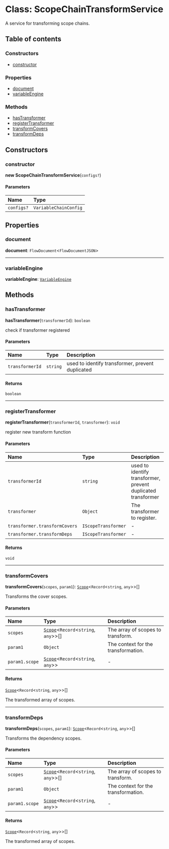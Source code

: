 # Class: ScopeChainTransformService

A service for transforming scope chains.

## Table of contents

### Constructors

* [constructor](/auto-docs/variable-plugin/classes/ScopeChainTransformService.md#constructor)

### Properties

* [document](/auto-docs/variable-plugin/classes/ScopeChainTransformService.md#document)
* [variableEngine](/auto-docs/variable-plugin/classes/ScopeChainTransformService.md#variableengine)

### Methods

* [hasTransformer](/auto-docs/variable-plugin/classes/ScopeChainTransformService.md#hastransformer)
* [registerTransformer](/auto-docs/variable-plugin/classes/ScopeChainTransformService.md#registertransformer)
* [transformCovers](/auto-docs/variable-plugin/classes/ScopeChainTransformService.md#transformcovers)
* [transformDeps](/auto-docs/variable-plugin/classes/ScopeChainTransformService.md#transformdeps)

## Constructors

### constructor

**new ScopeChainTransformService**(`configs?`)

#### Parameters

| Name | Type |
| :------ | :------ |
| `configs?` | `VariableChainConfig` |

## Properties

### document

**document**: `FlowDocument`<`FlowDocumentJSON`>

***

### variableEngine

**variableEngine**: [`VariableEngine`](/auto-docs/variable-plugin/classes/VariableEngine.md)

## Methods

### hasTransformer

**hasTransformer**(`transformerId`): `boolean`

check if transformer registered

#### Parameters

| Name | Type | Description |
| :------ | :------ | :------ |
| `transformerId` | `string` | used to identify transformer, prevent duplicated |

#### Returns

`boolean`

***

### registerTransformer

**registerTransformer**(`transformerId`, `transformer`): `void`

register new transform function

#### Parameters

| Name | Type | Description |
| :------ | :------ | :------ |
| `transformerId` | `string` | used to identify transformer, prevent duplicated transformer |
| `transformer` | `Object` | The transformer to register. |
| `transformer.transformCovers` | `IScopeTransformer` | - |
| `transformer.transformDeps` | `IScopeTransformer` | - |

#### Returns

`void`

***

### transformCovers

**transformCovers**(`scopes`, `param1`): [`Scope`](/auto-docs/variable-plugin/classes/Scope.md)<`Record`<`string`, `any`>>\[]

Transforms the cover scopes.

#### Parameters

| Name | Type | Description |
| :------ | :------ | :------ |
| `scopes` | [`Scope`](/auto-docs/variable-plugin/classes/Scope.md)<`Record`<`string`, `any`>>\[] | The array of scopes to transform. |
| `param1` | `Object` | The context for the transformation. |
| `param1.scope` | [`Scope`](/auto-docs/variable-plugin/classes/Scope.md)<`Record`<`string`, `any`>> | - |

#### Returns

[`Scope`](/auto-docs/variable-plugin/classes/Scope.md)<`Record`<`string`, `any`>>\[]

The transformed array of scopes.

***

### transformDeps

**transformDeps**(`scopes`, `param1`): [`Scope`](/auto-docs/variable-plugin/classes/Scope.md)<`Record`<`string`, `any`>>\[]

Transforms the dependency scopes.

#### Parameters

| Name | Type | Description |
| :------ | :------ | :------ |
| `scopes` | [`Scope`](/auto-docs/variable-plugin/classes/Scope.md)<`Record`<`string`, `any`>>\[] | The array of scopes to transform. |
| `param1` | `Object` | The context for the transformation. |
| `param1.scope` | [`Scope`](/auto-docs/variable-plugin/classes/Scope.md)<`Record`<`string`, `any`>> | - |

#### Returns

[`Scope`](/auto-docs/variable-plugin/classes/Scope.md)<`Record`<`string`, `any`>>\[]

The transformed array of scopes.
